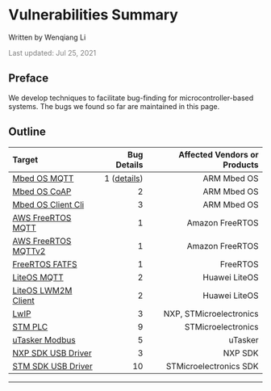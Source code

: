 # Vulnerabilities Summary
Written by Wenqiang Li

<span style="color: grey;">Last updated: Jul 25, 2021</span>

## Preface
We develop techniques to facilitate bug-finding for microcontroller-based systems. The bugs we found so far are  maintained in this page.



## Outline

| Target | Bug Details | Affected Vendors or Products |
| :--- | ---: | ---: |
| [Mbed OS MQTT](https://os.mbed.com/teams/mqtt/) | 1 ([details](https://mcusec.github.io/vulnerabilities_details#mbed_os_mqtt)) | ARM Mbed OS |
| [Mbed OS CoAP](https://mcusec.github.io/vulnerabilities_details#mbed_os_coap) | 2 | ARM Mbed OS |
| [Mbed OS Client Cli](https://mcusec.github.io/vulnerabilities_details#mbed_os_cli) | 3 | ARM Mbed OS |
| [AWS FreeRTOS MQTT](https://mcusec.github.io/vulnerabilities_details#freertos_mqtt) | 1 | Amazon FreeRTOS |
| [AWS FreeRTOS MQTTv2](https://mcusec.github.io/vulnerabilities_details#freertos_mqttv2) | 1 | Amazon FreeRTOS |
| [FreeRTOS FATFS](https://mcusec.github.io/vulnerabilities_details#freertos_fatfs) | 1 | FreeRTOS |
| [LiteOS MQTT](https://mcusec.github.io/vulnerabilities_details#liteos_mqtt) | 2 | Huawei LiteOS |
| [LiteOS LWM2M Client](https://mcusec.github.io/vulnerabilities_details#liteos_lwm2m_client) | 2 | Huawei LiteOS |
| [LwIP](https://mcusec.github.io/vulnerabilities_details#lwip) | 3 | NXP, STMicroelectronics |
| [STM PLC](https://mcusec.github.io/vulnerabilities_details#stm_plc) | 9 | STMicroelectronics |
| [uTasker Modbus](https://mcusec.github.io/vulnerabilities_details#modbus) | 5 | uTasker |
| [NXP SDK USB Driver](https://mcusec.github.io/vulnerabilities_details#nxp_usb) | 3 | NXP SDK |
| [STM SDK USB Driver](https://mcusec.github.io/vulnerabilities_details#stm_usb) | 10 | STMicroelectronics SDK |

---
